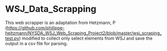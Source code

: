 # WSJ_Data_Scrapping

This web scrapper is an adaptation from Hetzmann, P (https://github.com/philippe-heitzmann/NYSDA_WSJ_Web_Scraping_Project2/blob/master/wsj_scraping_test.py) modified to collect only select elements from WSJ and save the output in a csv file for parsing.
